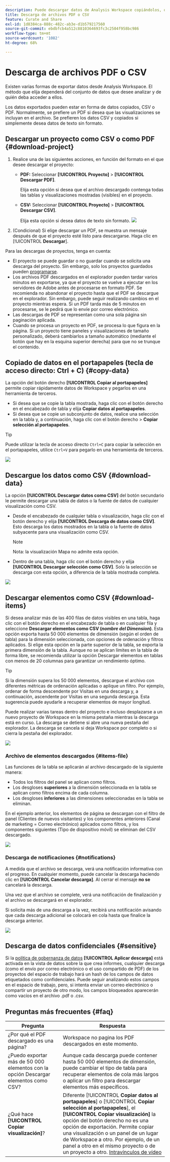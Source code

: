 ```yaml
---
description: Puede descargar datos de Analysis Workspace copiándolos, o en los formatos PDF y CSV.
title: Descarga de archivos PDF o CSV
feature: Curate and Share
exl-id: 1d8384ca-888c-482c-ab3e-d1b579217560
source-git-commit: ebdbfcb4a512c8810364693fc3c2504f958bc986
workflow-type: tm+mt
source-wordcount: '1082'
ht-degree: 68%

---
```


# Descarga de archivos PDF o CSV

Existen varias formas de exportar datos desde Analysis Workspace. El método que elija dependerá del conjunto de datos que desee analizar y de quién deba acceder a ellos.

Los datos exportados pueden estar en forma de datos copiados, CSV o PDF. Normalmente, se prefiere un PDF si desea que las visualizaciones se incluyan en el archivo. Se prefieren los datos CSV y copiados si simplemente desea datos de texto sin formato.

## Descargar un proyecto como CSV o como PDF {#download-project}


1. Realice una de las siguientes acciones, en función del formato en el que desee descargar el proyecto:

   * **PDF:** Seleccionar **[!UICONTROL Proyecto]** > **[!UICONTROL Descargar PDF]**.

      Elija esta opción si desea que el archivo descargado contenga todas las tablas y visualizaciones mostradas (visibles) en el proyecto.

   * **CSV:** Seleccionar **[!UICONTROL Proyecto]** > **[!UICONTROL Descargar CSV]**.

      Elija esta opción si desea datos de texto sin formato.
   ![](assets/download-project.png)

1. (Condicional) Si elige descargar un PDF, se muestra un mensaje después de que el proyecto esté listo para descargarse. Haga clic en [!UICONTROL **Descargar**].

Para las descargas de proyectos, tenga en cuenta:

* El proyecto se puede guardar o no guardar cuando se solicita una descarga del proyecto. Sin embargo, solo los proyectos guardados pueden [programarse](https://experienceleague.adobe.com/docs/analytics/analyze/analysis-workspace/curate-share/t-schedule-report.html?lang=es).
* Los archivos PDF descargados en el explorador pueden tardar varios minutos en exportarse, ya que el proyecto se vuelve a ejecutar en los servidores de Adobe antes de procesarse en formato PDF. Se recomienda no abandonar el proyecto hasta que el PDF se descargue en el explorador. Sin embargo, puede seguir realizando cambios en el proyecto mientras espera. Si un PDF tarda más de 5 minutos en procesarse, se le pedirá que lo envíe por correo electrónico.
* Las descargas de PDF se representan como una sola página sin paginación aplicada.
* Cuando se procesa un proyecto en PDF, se procesa lo que figura en la página. Si un proyecto tiene paneles y visualizaciones de tamaño personalizado, deberá cambiarlos a tamaño automático (mediante el botón que hay en la esquina superior derecha) para que no se trunque el contenido.

## Copiado de datos en el portapapeles (tecla de acceso directo: Ctrl + C) {#copy-data}

La opción del botón derecho **[!UICONTROL Copiar al portapapeles]** permite copiar rápidamente datos de Workspace y pegarlos en una herramienta de terceros.

* Si desea que se copie la tabla mostrada, haga clic con el botón derecho en el encabezado de tabla y elija **Copiar datos al portapapeles**.
* Si desea que se copie un subconjunto de datos, realice una selección en la tabla y, a continuación, haga clic con el botón derecho > **Copiar selección al portapapeles**.

>[!TIP]
>
>Puede utilizar la tecla de acceso directo `Ctrl+C` para copiar la selección en el portapapeles, utilice `Ctrl+V` para pegarlo en una herramienta de terceros.


![](assets/copy-selection.png)

## Descargue los datos como CSV {#download-data}

La opción **[!UICONTROL Descargar datos como CSV]** del botón secundario le permite descargar una tabla de datos o la fuente de datos de cualquier visualización como CSV.

* Desde el encabezado de cualquier tabla o visualización, haga clic con el botón derecho y elija **[!UICONTROL Descarga de datos como CSV]**. Esto descarga los datos mostrados en la tabla o la fuente de datos subyacente para una visualización como CSV.

   >[!NOTE]
   >
   >  Nota: la visualización Mapa no admite esta opción.


* Dentro de una tabla, haga clic con el botón derecho y elija **[!UICONTROL Descargar selección como CSV]**. Solo la selección se descarga con esta opción, a diferencia de la tabla mostrada completa.

![](assets/download-data-viz.png)

## Descargar elementos como CSV {#download-items}

Si desea analizar más de las 400 filas de datos visibles en una tabla, haga clic con el botón derecho en el encabezado de tabla o en cualquier fila y seleccione **Descargar elementos como CSV (_nombre del Dimension_)**. Esta opción exporta hasta 50 000 elementos de dimensión (según el orden de tabla) para la dimensión seleccionada, con opciones de ordenación y filtros aplicados. Si elige esta opción en la parte superior de la tabla, se exporta la primera dimensión de la tabla. Aunque no se aplican límites en la tabla de forma libre, se recomienda utilizar la opción Descargar elementos en tablas con menos de 20 columnas para garantizar un rendimiento óptimo.

>[!TIP]
>
> Si la dimensión supera los 50 000 elementos, descargue el archivo con diferentes métricas de ordenación aplicadas o aplique un filtro. Por ejemplo, ordenar de forma descendente por Visitas en una descarga y, a continuación, ascendente por Visitas en una segunda descarga. Esta sugerencia puede ayudarle a recuperar elementos de mayor longitud.

Puede realizar varias tareas dentro del proyecto e incluso desplazarse a un nuevo proyecto de Workspace en la misma pestaña mientras la descarga está en curso. La descarga se detiene si abre una nueva pestaña del explorador. La descarga se cancela si deja Workspace por completo o si cierra la pestaña del explorador.

![](assets/download-items.png)

### Archivo de elementos descargados {#items-file}

Las funciones de la tabla se aplicarán al archivo descargado de la siguiente manera:

* Todos los filtros del panel se aplican como filtros.
* Los desgloses **superiores** a la dimensión seleccionada en la tabla se aplican como filtros encima de cada columna.
* Los desgloses **inferiores** a las dimensiones seleccionadas en la tabla se eliminan.

En el ejemplo anterior, los elementos de página se descargan con el filtro de panel (Clientes de nuevos visitantes) y los componentes anteriores (Canal de marketing = Correo electrónico) aplicados como filtros, y los componentes siguientes (Tipo de dispositivo móvil) se eliminan del CSV descargado.

![](assets/downloaded-file.png)

### Descarga de notificaciones {#notifications}

A medida que el archivo se descarga, verá una notificación informativa con el progreso. En cualquier momento, puede cancelar la descarga haciendo clic en **[!UICONTROL Cancelar descarga]**. Al cerrar el mensaje **no se** cancelará la descarga.

Una vez que el archivo se complete, verá una notificación de finalización y el archivo se descargará en el explorador.

Si solicita más de una descarga a la vez, recibirá una notificación avisando que cada descarga adicional se colocará en cola hasta que finalice la descarga anterior.

![](assets/toast.png)

## Descarga de datos confidenciales {#sensitive}

Si la [política de gobernanza de datos](/help/data-views/data-governance.md) **[!UICONTROL Aplicar descarga]** está activada en la vista de datos sobre la que crea informes, cualquier descarga (como el envío por correo electrónico o el uso compartido de PDF) de los proyectos del espacio de trabajo hará un hash de los campos de datos etiquetados como confidenciales. Puede seguir analizando estos campos en el espacio de trabajo, pero, si intenta enviar un correo electrónico o compartir un proyecto de otro modo, los campos bloqueados aparecerán como vacíos en el archivo .pdf o .csv.

## Preguntas más frecuentes {#faq}

| Pregunta | Respuesta |
| --- | --- |
| ¿Por qué el PDF descargado es una página? | Workspace no pagina los PDF descargados en este momento. |
| ¿Puedo exportar más de 50 000 elementos con la opción Descargar elementos como CSV? | Aunque cada descarga puede contener hasta 50 000 elementos de dimensión, puede cambiar el tipo de tabla para recuperar elementos de cola más largos o aplicar un filtro para descargar elementos más específicos. |
| ¿Qué hace **[!UICONTROL Copiar visualización]**? | Diferente [!UICONTROL **Copiar datos al portapapeles**] o [!UICONTROL **Copiar selección al portapapeles**], el **[!UICONTROL Copiar visualización]** la opción del botón derecho no es una opción de exportación. Permite copiar una visualización o un panel de un lugar de Workspace a otro. Por ejemplo, de un panel a otro en el mismo proyecto o de un proyecto a otro. [Intravínculos de vídeo](https://experienceleague.adobe.com/docs/analytics-learn/tutorials/analysis-workspace/visualizations/intra-linking-in-analysis-workspace.html?lang=es) |
